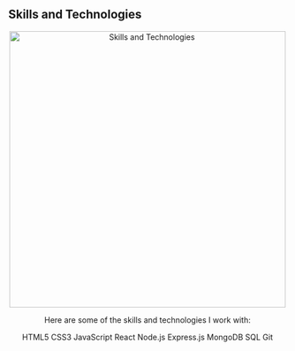 ## Skills and Technologies

<div align="center">
  <img src="https://your-image-url.com/your-image.png" alt="Skills and Technologies" width="500px">
</div>

<div align="center">
  <p>Here are some of the skills and technologies I work with:</p>
</div>

<div align="center">
  <span class="skill">HTML5</span>
  <span class="skill">CSS3</span>
  <span class="skill">JavaScript</span>
  <span class="skill">React</span>
  <span class="skill">Node.js</span>
  <span class="skill">Express.js</span>
  <span class="skill">MongoDB</span>
  <span class="skill">SQL</span>
  <span class="skill">Git</span>
</div>

